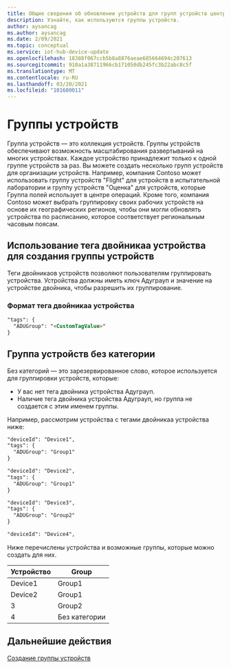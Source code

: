 ```yaml
---
title: Общие сведения об обновлении устройств для групп устройств центра Интернета вещей Azure | Документация Майкрософт
description: Узнайте, как используются группы устройств.
author: aysancag
ms.author: aysancag
ms.date: 2/09/2021
ms.topic: conceptual
ms.service: iot-hub-device-update
ms.openlocfilehash: 18388f067ccb5b8a8876aeae685664694c207613
ms.sourcegitcommit: 910a1a38711966cb171050db245fc3b22abc8c5f
ms.translationtype: MT
ms.contentlocale: ru-RU
ms.lasthandoff: 03/20/2021
ms.locfileid: "101680011"
---
```

# <a name="device-groups"></a>Группы устройств

Группа устройств — это коллекция устройств. Группы устройств обеспечивают возможность масштабирования развертываний на многих устройствах. Каждое устройство принадлежит только к одной группе устройств за раз.
Вы можете создать несколько групп устройств для организации устройств. Например, компания Contoso может использовать группу устройств "Flight" для устройств в испытательной лаборатории и группу устройств "Оценка" для устройств, которые Группа полей использует в центре операций. Кроме того, компания Contoso может выбрать группировку своих рабочих устройств на основе их географических регионов, чтобы они могли обновлять устройства по расписанию, которое соответствует региональным часовым поясам. 


## <a name="using-device-twin-tag-for-device-group-creation"></a>Использование тега двойникаа устройства для создания группы устройств

Теги двойникаов устройств позволяют пользователям группировать устройства. Устройства должны иметь ключ Адуграуп и значение на устройстве двойника, чтобы разрешить их группирование.

### <a name="device-twin-tag-format"></a>Формат тега двойникаа устройства

```markdown
"tags": {
  "ADUGroup": "<CustomTagValue>"
}
```


## <a name="uncategorized-device-group"></a>Группа устройств без категории

Без категорий — это зарезервированное слово, которое используется для группировки устройств, которые:
- У вас нет тега двойника устройства Адуграуп.
- Наличие тега двойника устройства Адуграуп, но группа не создается с этим именем группы.

Например, рассмотрим устройства с тегами двойникаа устройства ниже:

```markdown
"deviceId": "Device1",
"tags": {
  "ADUGroup": "Group1"
}
```

```markdown
"deviceId": "Device2",
"tags": {
  "ADUGroup": "Group1"
}
```

```markdown
"deviceId": "Device3",
"tags": {
  "ADUGroup": "Group2"
}
```

```markdown
"deviceId": "Device4",
```

Ниже перечислены устройства и возможные группы, которые можно создать для них.

|Устройство |Group  |
|-----------|--------------|
|Device1    |Group1|
|Device2    |Group1|
|3    |Group2|
|4    |Без категории|



## <a name="next-steps"></a>Дальнейшие действия

[Создание группы устройств](./create-update-group.md)
